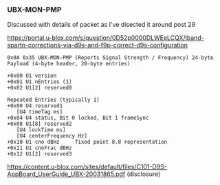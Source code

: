 ### UBX-MON-PMP

Discussed with details of packet as I've disected it around post 29


https://portal.u-blox.com/s/question/0D52p0000DLWEeLCQX/lband-spartn-corrections-via-d9s-and-f9p-correct-d9s-configuration

```
0x0A 0x35 UBX-MON-PMP (Reports Signal Strength / Frequency) 24-byte Payload (4-byte header, 20-byte entries)
 
+0x00 U1 version
+0x01 U1 nEntries (1)
+0x02 U1[2] reserved0
 
Repeated Entries (typically 1)
+0x00 U4 reserved1
   [U4 timeTag ms]
+0x04 U4 status, Bit 0 locked, Bit 1 frameSync
+0x08 U1[8] reserved2
   [U4 lockTime ms]
   [U4 centerFrequency Hz]
+0x10 U1 cno dBHz     fixed point 8.8 representation
+0x11 U1 cnoFrac dBHz
+0x12 U1[2] reserved3
```

https://content.u-blox.com/sites/default/files/C101-D9S-AppBoard_UserGuide_UBX-20031865.pdf (disclosure)
